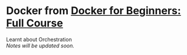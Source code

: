# Docker from [Docker for Beginners: Full Course](https://www.youtube.com/watch?v=zJ6WbK9zFpI)

Learnt about Orchestration <br/>
_Notes will be updated soon._
